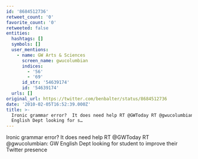 ```yaml
---
id: '8684512736'
retweet_count: '0'
favorite_count: '0'
retweeted: false
entities:
  hashtags: []
  symbols: []
  user_mentions:
    - name: GW Arts & Sciences
      screen_name: gwucolumbian
      indices:
        - '56'
        - '69'
      id_str: '54639174'
      id: '54639174'
  urls: []
original_url: https://twitter.com/benbalter/status/8684512736
date: '2010-02-05T16:52:39.000Z'
title: >-
  Ironic grammar error?  It does need help RT @GWToday RT @gwucolumbian: GW
  English Dept looking for s…
---
```


Ironic grammar error?  It does need help RT @GWToday RT @gwucolumbian: GW English Dept looking for student to improve their Twitter presence